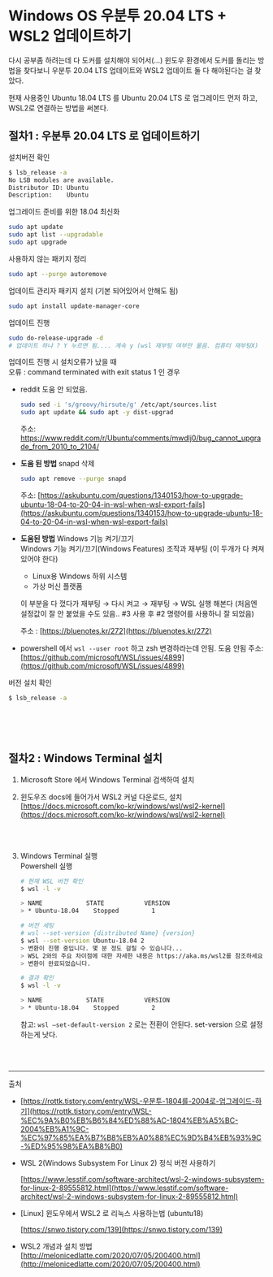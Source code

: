 # Windows OS 우분투 20.04 LTS + WSL2 업데이트하기

다시 공부좀 하려는데 다 도커를 설치해야 되어서(...) 윈도우 환경에서 도커를 돌리는 방법을 찾다보니 우분투 20.04 LTS 업데이트와 WSL2 업데이트 둘 다 해야된다는 걸 찾았다.

현재 사용중인 Ubuntu 18.04 LTS 를 Ubuntu 20.04 LTS 로 업그레이드 먼저 하고, WSL2로 연결하는 방법을 써본다.

## 절차1 : 우분투 20.04 LTS 로 업데이트하기

설치버전 확인

```bash
$ lsb_release -a
No LSB modules are available.
Distributor ID: Ubuntu
Description:    Ubuntu
```

업그레이드 준비를 위한 18.04 최신화

```bash
sudo apt update
sudo apt list --upgradable
sudo apt upgrade
```

사용하지 않는 패키지 정리

```bash
sudo apt --purge autoremove
```

업데이트 관리자 패키지 설치 (기본 되어있어서 안해도 됨)

```bash
sudo apt install update-manager-core
```

업데이트 진행

```bash
sudo do-release-upgrade -d
# 업데이트 하냐 ? Y 누르면 됨.... 계속 y (wsl 재부팅 여부만 물음. 컴퓨터 재부팅X)
```

업데이트 진행 시 설치오류가 났을 때  
오류 : command terminated with exit status 1 인 경우
- reddit
   도움 안 되었음.

    ```bash
    sudo sed -i 's/groovy/hirsute/g' /etc/apt/sources.list
    sudo apt update && sudo apt -y dist-upgrad
    ```

   주소: https://www.reddit.com/r/Ubuntu/comments/mwdlj0/bug_cannot_upgrade_from_2010_to_2104/


- **도움 된 방법** snapd 삭제
    ```bash
    sudo apt remove --purge snapd
    ```

   주소: [https://askubuntu.com/questions/1340153/how-to-upgrade-ubuntu-18-04-to-20-04-in-wsl-when-wsl-export-fails](https://askubuntu.com/questions/1340153/how-to-upgrade-ubuntu-18-04-to-20-04-in-wsl-when-wsl-export-fails)


- **도움된 방법** Windows 기능 켜기/끄기  
   Windows 기능 켜기/끄기(Windows Features) 조작과 재부팅 (이 두개가 다 켜져 있어야 한다)

    - Linux용 Windows 하위 시스템
    - 가상 머신 플랫폼

   이 부분을 다 껐다가 재부팅 → 다시 켜고 → 재부팅 → WSL 실행 해본다 (처음엔 설정값이 잘 안 붙었을 수도 있음.. #3 사용 후 #2 명령어를 사용하니 잘 되었음)

   주소 : [https://bluenotes.kr/272](https://bluenotes.kr/272)


- powershell 에서 `wsl --user root` 하고 zsh 변경하라는데 안됨.
   도움 안됨
   주소: [https://github.com/microsoft/WSL/issues/4899](https://github.com/microsoft/WSL/issues/4899)

버전 설치  확인

```bash
$ lsb_release -a
```

<br>
<br>
<br>

## 절차2 : Windows Terminal 설치

1. Microsoft Store 에서 Windows Terminal 검색하여 설치  

2. 윈도우즈 docs에 들어가서 WSL2 커널 다운로드, 설치  
    [https://docs.microsoft.com/ko-kr/windows/wsl/wsl2-kernel](https://docs.microsoft.com/ko-kr/windows/wsl/wsl2-kernel)
<br>
<br>

3. Windows Terminal 실행  
Powershell 실행
    
    ```bash
    # 현재 WSL 버전 확인
    $ wsl -l -v
    
    > NAME            STATE           VERSION
    > * Ubuntu-18.04    Stopped         1
    
    # 버전 세팅
    # wsl --set-version {distributed Name} {version}
    $ wsl --set-version Ubuntu-18.04 2
    > 변환이 진행 중입니다. 몇 분 정도 걸릴 수 있습니다...
    > WSL 2와의 주요 차이점에 대한 자세한 내용은 https://aka.ms/wsl2를 참조하세요
    > 변환이 완료되었습니다.
    
    # 결과 확인
    $ wsl -l -v
    
    > NAME            STATE           VERSION
    > * Ubuntu-18.04    Stopped         2
    ```

    참고: `wsl —set-default-version 2` 로는 전환이 안된다. set-version 으로 설정하는게 낫다.


<br>
<br>

---

출처
- [https://rottk.tistory.com/entry/WSL-우분투-1804를-2004로-업그레이드-하기](https://rottk.tistory.com/entry/WSL-%EC%9A%B0%EB%B6%84%ED%88%AC-1804%EB%A5%BC-2004%EB%A1%9C-%EC%97%85%EA%B7%B8%EB%A0%88%EC%9D%B4%EB%93%9C-%ED%95%98%EA%B8%B0)
- WSL 2(Windows Subsystem For Linux 2) 정식 버전 사용하기

  [https://www.lesstif.com/software-architect/wsl-2-windows-subsystem-for-linux-2-89555812.html](https://www.lesstif.com/software-architect/wsl-2-windows-subsystem-for-linux-2-89555812.html)

- [Linux] 윈도우에서 WSL2 로 리눅스 사용하는법 (ubuntu18)

  [https://snwo.tistory.com/139](https://snwo.tistory.com/139)

- WSL2 개념과 설치 방법
  [http://melonicedlatte.com/2020/07/05/200400.html](http://melonicedlatte.com/2020/07/05/200400.html)
